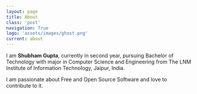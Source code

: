 ```yaml
---
layout: page
title: About
class: 'post'
navigation: True
logo: 'assets/images/ghost.png'
current: about
---
```


I am **Shubham Gupta**, currently in second year, pursuing Bachelor of Technology with major in Computer Science and Engineering from The LNM Institute of Information Technology, Jaipur, India.

I am passionate about Free and Open Source Software and love to contribute to it.
